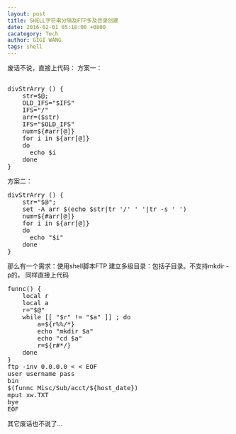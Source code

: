 ```yaml
---
layout: post
title: SHELL字符串分隔及FTP多及目录创建
date: 2016-02-01 05:18:00 +0800
cacategory: Tech
author: GIGI WANG
tags: shell
---
```

废话不说，直接上代码：
方案一：
<pre>

divStrArry () {
    str=$@;
    OLD_IFS="$IFS"
    IFS="/"
    arr=($str)
    IFS="$OLD_IFS"
    num=${#arr[@]}
    for i in ${arr[@]}
    do
      echo $i
    done
}
</pre>
方案二：

<pre>
divStrArry () {
    str="$@";
    set -A arr $(echo $str|tr '/' ' '|tr -s ' ')
    num=${#arr[@]}
    for i in ${arr[@]}
    do
      echo "$i"
    done
}
</pre>

那么有一个需求：使用shell脚本FTP 建立多级目录：包括子目录。不支持mkdir -p的。
同样直接上代码
<pre>
funnc() {
    local r
    local a
    r="$@"
    while [[ "$r" != "$a" ]] ; do
        a=${r%%/*}
        echo "mkdir $a"
        echo "cd $a"
        r=${r#*/}
    done
}
ftp -inv 0.0.0.0 < < EOF
user username pass
bin
$(funnc Misc/Sub/acct/${host_date})
mput xw.TXT
bye
EOF
</pre>
其它废话也不说了…
